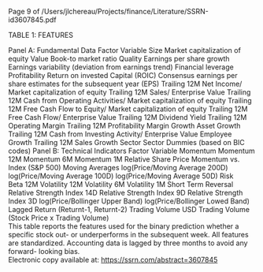 Page 9 of /Users/jlchereau/Projects/finance/Literature/SSRN-id3607845.pdf

TABLE 1: FEATURES 
    
Panel A: Fundamental Data 
Factor Variable 
Size Market capitalization of equity 
Value Book-to market ratio 
Quality 
Earnings per share growth 
Earnings variability (deviation from earnings trend) 
Financial leverage 
Profitability 
Return on invested Capital (ROIC) 
Consensus earnings per share estimates for the subsequent year (EPS) 
Trailing 12M Net Income/ Market capitalization of equity 
Trailing 12M Sales/ Enterprise Value 
Trailing 12M Cash from Operating Activities/ Market capitalization of equity 
Trailing 12M Free Cash Flow to Equity/ Market capitalization of equity 
Trailing 12M Free Cash Flow/ Enterprise Value 
Trailing 12M Dividend Yield 
Trailing 12M Operating Margin 
Trailing 12M Profitability Margin 
Growth 
Asset Growth 
Trailing 12M Cash from Investing Activity/ Enterprise Value 
Employee Growth 
Trailing 12M Sales Growth 
Sector Sector Dummies (based on BIC codes) 
Panel B: Technical Indicators 
Factor Variable 
Momentum 
Momentum 12M 
Momentum 6M 
Momentum 1M 
Relative Share Price Momentum vs. Index (S&P 500) 
Moving Averages 
log(Price/Moving Average 200D) 
log(Price/Moving Average 100D) 
log(Price/Moving Average 50D) 
Risk  
Beta 12M 
Volatility 12M 
Volatility 6M 
Volatility 1M 
Short Term Reversal 
Relative Strength Index 14D 
Relative Strength Index 9D 
Relative Strength Index 3D 
log(Price/Bollinger Upper Band) 
log(Price/Bollinger Lowed Band) 
Lagged Return (Returnt-1, Returnt-2) 
Trading Volume  USD Trading Volume (Stock Price x Trading Volume)   
This table reports the  features  used  for  the  binary prediction  whether a  specific stock out-  or underperforms  in  the 
subsequent  week.  All  features  are  standardized.  Accounting  data  is  lagged  by  three  months  to  avoid  any  forward-
looking bias.  
Electronic copy available at: https://ssrn.com/abstract=3607845
